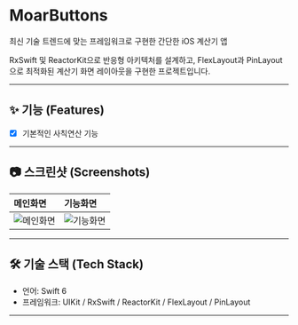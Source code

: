# MoarButtons

최신 기술 트렌드에 맞는 프레임워크로 구현한 간단한 iOS 계산기 앱

RxSwift 및 ReactorKit으로 반응형 아키텍처를 설계하고, FlexLayout과 PinLayout으로 최적화된 계산기 화면 레이아웃을 구현한 프로젝트입니다.

---

## ✨ 기능 (Features)

- [x] 기본적인 사칙연산 기능

---

## 📷 스크린샷 (Screenshots)

| 메인화면 | 기능화면 |
|:---------|:---------|
| ![메인화면](링크) | ![기능화면](링크) |

---

## 🛠️ 기술 스택 (Tech Stack)

- 언어: Swift 6
- 프레임워크: UIKit / RxSwift / ReactorKit / FlexLayout / PinLayout

---
